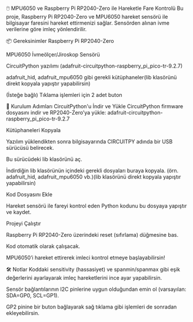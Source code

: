 🖱️ MPU6050 ve Raspberry Pi RP2040-Zero ile Hareketle Fare Kontrolü
Bu proje, Raspberry Pi RP2040-Zero ve MPU6050 hareket sensörü ile bilgisayar faresini hareket ettirmenizi sağlar. 
Sensörden alınan ivme verilerine göre imleç yönlendirilir.


📦 Gereksinimler
Raspberry Pi RP2040-Zero

MPU6050 İvmeölçer/Jiroskop Sensörü

CircuitPython yazılımı (adafruit-circuitpython-raspberry_pi_pico-tr-9.2.7)
	
adafruit_hid, adafruit_mpu6050 gibi gerekli kütüphaneler(lib klasörünü direkt kopyala yapıştır yapabilirsin)

(İsteğe bağlı) Tıklama işlemleri için 2 adet buton


🚀 Kurulum Adımları
CircuitPython'u İndir ve Yükle
CircuitPython firmware dosyasını indir ve RP2040-Zero’ya yükle:
adafruit-circuitpython-raspberry_pi_pico-tr-9.2.7
	
Kütüphaneleri Kopyala

Yazılım yüklendikten sonra bilgisayarında CIRCUITPY adında bir USB sürücüsü belirecek.

Bu sürücüdeki lib klasörünü aç.

İndirdiğin lib klasörünün içindeki gerekli dosyaları buraya kopyala.
(örn. adafruit_hid, adafruit_mpu6050 vb.)(lib klasörünü direkt kopyala yapıştır yapabilirsin)

Kod Dosyasını Ekle


Hareket sensörü ile fareyi kontrol eden Python kodunu bu dosyaya yapıştır ve kaydet.

Projeyi Çalıştır

Raspberry Pi RP2040-Zero üzerindeki reset (sıfırlama) düğmesine bas.

Kod otomatik olarak çalışacak.

MPU6050’i hareket ettirerek imleci kontrol etmeye başlayabilirsin!


🛠️ Notlar
Koddaki sensitivity (hassasiyet) ve spanmin/spanmax gibi eşik değerlerini ayarlayarak imleç hareketlerini ince ayar yapabilirsin.

Sensör bağlantılarının I2C pinlerine uygun olduğundan emin ol (varsayılan: SDA=GP0, SCL=GP1).

GP2 pinine bir buton bağlayarak sağ tıklama gibi işlemleri de sonradan ekleyebilirsin.